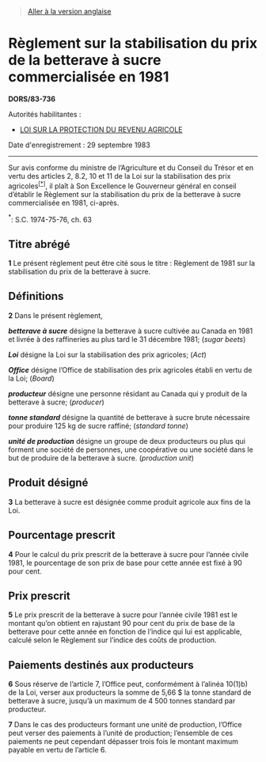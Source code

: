 > [Aller à la version anglaise](/en/Regulations/Statutory%20Orders%20and%20Regulations/83/736.md)

# Règlement sur la stabilisation du prix de la betterave à sucre commercialisée en 1981

**DORS/83-736**

Autorités habilitantes : 
- [LOI SUR LA PROTECTION DU REVENU AGRICOLE](/fr/Lois/Lois%20du%20Canada/1991/ch.%2022.md)

Date d'enregistrement : 29 septembre 1983

----------

Sur avis conforme du ministre de l’Agriculture et du Conseil du Trésor et en vertu des articles 2, 8.2, 10 et 11 de la Loi sur la stabilisation des prix agricoles<sup><a href='#footnote1star_f'>[*]</a></sup>, il plaît à Son Excellence le Gouverneur général en conseil d’établir le Règlement sur la stabilisation du prix de la betterave à sucre commercialisée en 1981, ci-après.

<a name='footnote1star_f'><sup>*</sup></a>: S.C. 1974-75-76, ch. 63<br />




## Titre abrégé


**1** Le présent règlement peut être cité sous le titre : Règlement de 1981 sur la stabilisation du prix de la betterave à sucre.




## Définitions


**2** Dans le présent règlement,

***betterave à sucre*** désigne la betterave à sucre cultivée au Canada en 1981 et livrée à des raffineries au plus tard le 31 décembre 1981; (*sugar beets*)

***Loi*** désigne la Loi sur la stabilisation des prix agricoles; (*Act*)

***Office*** désigne l’Office de stabilisation des prix agricoles établi en vertu de la Loi; (*Board*)

***producteur*** désigne une personne résidant au Canada qui y produit de la betterave à sucre; (*producer*)

***tonne standard*** désigne la quantité de betterave à sucre brute nécessaire pour produire 125 kg de sucre raffiné; (*standard tonne*)

***unité de production*** désigne un groupe de deux producteurs ou plus qui forment une société de personnes, une coopérative ou une société dans le but de produire de la betterave à sucre. (*production unit*)




## Produit désigné


**3** La betterave à sucre est désignée comme produit agricole aux fins de la Loi.




## Pourcentage prescrit


**4** Pour le calcul du prix prescrit de la betterave à sucre pour l’année civile 1981, le pourcentage de son prix de base pour cette année est fixé à 90 pour cent.




## Prix prescrit


**5** Le prix prescrit de la betterave à sucre pour l’année civile 1981 est le montant qu’on obtient en rajustant 90 pour cent du prix de base de la betterave pour cette année en fonction de l’indice qui lui est applicable, calculé selon le Règlement sur l’indice des coûts de production.




## Paiements destinés aux producteurs


**6** Sous réserve de l’article 7, l’Office peut, conformément à l’alinéa 10(1)b) de la Loi, verser aux producteurs la somme de 5,66 $ la tonne standard de betterave à sucre, jusqu’à un maximum de 4 500 tonnes standard par producteur.



**7** Dans le cas des producteurs formant une unité de production, l’Office peut verser des paiements à l’unité de production; l’ensemble de ces paiements ne peut cependant dépasser trois fois le montant maximum payable en vertu de l’article 6.


